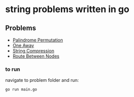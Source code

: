 # string problems written in go

## Problems

* [Palindrome Permutation](palindrome_permutation)
* [One Away](one_away)
* [String Compression](string_compression)
* [Route Between Nodes](route_between_nodes)

### to run

navigate to problem folder and run:

```
go run main.go
```
